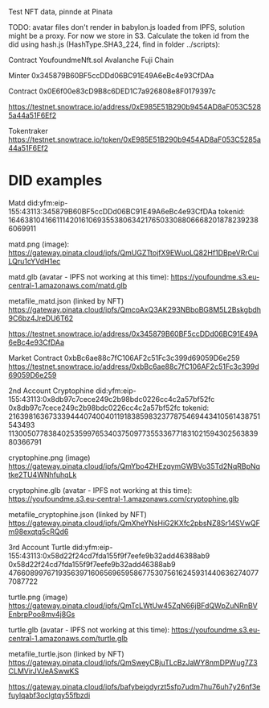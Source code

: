 Test NFT data, pinnde at Pinata

TODO: avatar files don't render in babylon.js loaded from IPFS, solution might be a proxy. For now we store in S3.
Calculate the token id from the did using hash.js (HashType.SHA3_224, find in folder ../scripts):


Contract YoufoundmeNft.sol
Avalanche Fuji Chain 

Minter
0x345879B60BF5ccDDd06BC91E49A6eBc4e93CfDAa


Contract
0x0E6f00e83cD9B8c6DED1C7a926808e8F0179397c

https://testnet.snowtrace.io/address/0xE985E51B290b9454AD8aF053C5285a44a51F6Ef2


Tokentraker
https://testnet.snowtrace.io/token/0xE985E51B290b9454AD8aF053C5285a44a51F6Ef2


DID examples
============

Matd
did:yfm:eip-155:43113:345879B60BF5ccDDd06BC91E49A6eBc4e93CfDAa 
tokenid: 
16463810416611142016106935538063421765033088066682018782392386069911


matd.png (image):
https://gateway.pinata.cloud/ipfs/QmUGZTtojfX9EWuoLQ82Hf1DBpeVRrCuiLQru1cYVdH1ec


matd.glb (avatar - IPFS not working at this time):
https://youfoundme.s3.eu-central-1.amazonaws.com/matd.glb


metafile_matd.json (linked by NFT)
https://gateway.pinata.cloud/ipfs/QmcoAxQ3AK293NBboBG8M5L2Bskgbdh9C6bz4JreDU6T62



https://testnet.snowtrace.io/address/0x345879B60BF5ccDDd06BC91E49A6eBc4e93CfDAa


Market Contract
0xbBc6ae88c7fC106AF2c51Fc3c399d69059D6e259
https://testnet.snowtrace.io/address/0xbBc6ae88c7fC106AF2c51Fc3c399d69059D6e259


2nd Account
Cryptophine
did:yfm:eip-155:43113:0x8db97c7cece249c2b98bdc0226cc4c2a57bf52fc
0x8db97c7cece249c2b98bdc0226cc4c2a57bf52fc
tokenid: 
2163981636733394440740040119183859832377875469443410561438751543493
11300507783840253599765340375097735533677183102159430256383980366791

cryptophine.png (image)
https://gateway.pinata.cloud/ipfs/QmYbo4ZHEzqymGWBVo35Td2NqRBpNqtke2TU4WNhfuhqLk

cryptophine.glb (avatar - IPFS not working at this time):
https://youfoundme.s3.eu-central-1.amazonaws.com/cryptophine.glb

metafile_cryptophine.json (linked by NFT)
https://gateway.pinata.cloud/ipfs/QmXheYNsHiG2KXfc2pbsNZ8Sr14SVwQFm98exqtq5cRQd6


3rd Account
Turtle
did:yfm:eip-155:43113:0x58d22f24cd7fda155f9f7eefe9b32add46388ab9
0x58d22f24cd7fda155f9f7eefe9b32add46388ab9
4766089976719356397160656965958677530756162459314406362740777087722

turtle.png (image)
https://gateway.pinata.cloud/ipfs/QmTcLWtUw45ZqN66jBFdQWpZuNRnBVEnbrpPoo8mv4j8Gs

turtle.glb (avatar - IPFS not working at this time):
https://youfoundme.s3.eu-central-1.amazonaws.com/turtle.glb

metafile_turtle.json (linked by NFT)
https://gateway.pinata.cloud/ipfs/QmSweyCBjuTLcBzJaWY8nmDPWug7Z3CLMVirJVJeASwwKS



https://gateway.pinata.cloud/ipfs/bafybeigdyrzt5sfp7udm7hu76uh7y26nf3efuylqabf3oclgtqy55fbzdi


